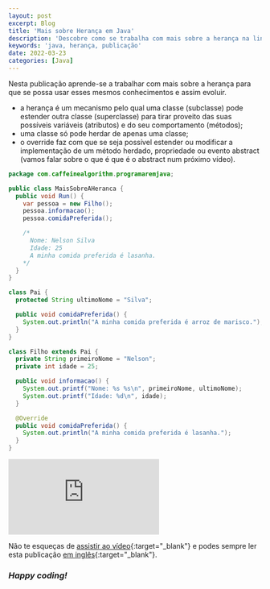 ```yaml
---
layout: post
excerpt: Blog
title: 'Mais sobre Herança em Java'
description: 'Descobre como se trabalha com mais sobre a herança na linguagem de programação Java. Obtém respostas às tuas dúvidas com a teoria e os exemplos apresentados.'
keywords: 'java, herança, publicação'
date: 2022-03-23
categories: [Java]
---
```


Nesta publicação aprende-se a trabalhar com mais sobre a herança para que se possa usar esses mesmos conhecimentos e assim evoluir.

- a herança é um mecanismo pelo qual uma classe (subclasse) pode estender outra classe (superclasse) para tirar proveito das suas possíveis variáveis (atributos) e do seu comportamento (métodos);
- uma classe só pode herdar de apenas uma classe;
- o override faz com que se seja possível estender ou modificar a implementação de um método herdado, propriedade ou evento abstract (vamos falar sobre o que é que é o abstract num próximo vídeo).

```java
package com.caffeinealgorithm.programaremjava;

public class MaisSobreAHeranca {
  public void Run() {
    var pessoa = new Filho();
    pessoa.informacao();
    pessoa.comidaPreferida();

    /*
      Nome: Nelson Silva
      Idade: 25
      A minha comida preferida é lasanha.
    */
  }
}

class Pai {
  protected String ultimoNome = "Silva";

  public void comidaPreferida() {
    System.out.println("A minha comida preferida é arroz de marisco.");
  }
}

class Filho extends Pai {
  private String primeiroNome = "Nelson";
  private int idade = 25;

  public void informacao() {
    System.out.printf("Nome: %s %s\n", primeiroNome, ultimoNome);
    System.out.printf("Idade: %d\n", idade);
  }

  @Override
  public void comidaPreferida() {
    System.out.println("A minha comida preferida é lasanha.");
  }
}
```

<div class="video-container">
  <iframe src="https://www.youtube.com/embed/ae31OWVVtNw" frameborder="0" allowfullscreen></iframe>
</div>

Não te esqueças de [assistir ao vídeo](https://youtu.be/ae31OWVVtNw){:target="\_blank"} e podes sempre ler esta publicação [em inglês](https://nelsonsilvadev.com/blog/20220323/more-about-inheritance-in-java/){:target="\_blank"}.

### _Happy coding!_
